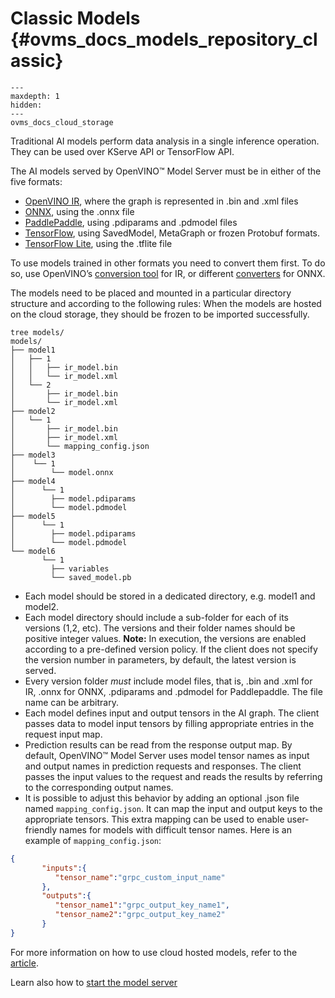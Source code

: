 # Classic Models {#ovms_docs_models_repository_classic}

```{toctree}
---
maxdepth: 1
hidden:
---
ovms_docs_cloud_storage

```

Traditional AI models perform data analysis in a single inference operation. They can be used over KServe API or TensorFlow API. 

The AI models served by OpenVINO&trade; Model Server must be in either of the five formats:
- [OpenVINO IR](https://docs.openvino.ai/2024/documentation/openvino-ir-format.html), where the graph is represented in .bin and .xml files
- [ONNX](https://onnx.ai/), using the .onnx file
- [PaddlePaddle](https://www.paddlepaddle.org.cn/en), using .pdiparams and .pdmodel files
- [TensorFlow](https://www.tensorflow.org/), using SavedModel, MetaGraph or frozen Protobuf formats.
- [TensorFlow Lite](https://www.tensorflow.org/lite), using the .tflite file

To use models trained in other formats you need to convert them first. To do so, use
OpenVINO’s [conversion tool](https://docs.openvino.ai/2024/openvino-workflow/model-preparation/convert-model-to-ir.html) for IR, or different
[converters](https://onnx.ai/supported-tools.html) for ONNX.

The models need to be placed and mounted in a particular directory structure and according to the following rules:
When the models are hosted on the cloud storage, they should be frozen to be imported successfully.

```
tree models/
models/
├── model1
│   ├── 1
│   │   ├── ir_model.bin
│   │   └── ir_model.xml
│   └── 2
│       ├── ir_model.bin
│       └── ir_model.xml
├── model2
│   └── 1
│       ├── ir_model.bin
│       ├── ir_model.xml
│       └── mapping_config.json
├── model3
│    └── 1
│        └── model.onnx
├── model4
│      └── 1
│        ├── model.pdiparams
│        └── model.pdmodel
├── model5
│      └── 1
│        ├── model.pdiparams
│        └── model.pdmodel
└── model6
       └── 1
         ├── variables
         └── saved_model.pb

```

- Each model should be stored in a dedicated directory, e.g. model1 and model2.
- Each model directory should include a sub-folder for each of its versions (1,2, etc). The versions and their folder names should be positive integer values.
**Note:** In execution, the versions are enabled according to a pre-defined version policy. If the client does not specify
the version number in parameters, by default, the latest version is served.
- Every version folder _must_ include model files, that is, .bin and .xml for IR, .onnx for ONNX, .pdiparams and .pdmodel for Paddlepaddle. The file name can be arbitrary.
- Each model defines input and output tensors in the AI graph. The client passes data to model input tensors by filling appropriate entries in the request input map.
- Prediction results can be read from the response output map. By default, OpenVINO™ Model Server uses model tensor names as input and output names in prediction requests and responses. The client passes the input values to the request and reads the results by referring to the corresponding output names.
- It is possible to adjust this behavior by adding an optional .json file named `mapping_config.json`.
It can map the input and output keys to the appropriate tensors. This extra mapping can be used to enable user-friendly names for models with difficult tensor names. Here is an example of `mapping_config.json`:
```json
{
       "inputs":{
          "tensor_name":"grpc_custom_input_name"
       },
       "outputs":{
          "tensor_name1":"grpc_output_key_name1",
          "tensor_name2":"grpc_output_key_name2"
       }
}
```

For more information on how to use cloud hosted models, refer to the [article](./using_cloud_storage.md).

Learn also how to [start the model server](./starting_server.md) 

